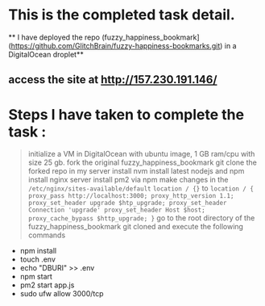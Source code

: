 # This is the completed task detail.
 ** I have deployed the repo (fuzzy_happiness_bookmark](https://github.com/GlitchBrain/fuzzy-happiness-bookmarks.git) in a DigitalOcean droplet**

 ## access the site at http://157.230.191.146/

 # Steps I have taken to complete the task :
 >initialize a VM in DigitalOcean with ubuntu image, 1 GB ram/cpu with size 25 gb.
 >fork the original fuzzy_happiness_bookmark 
 >git clone the forked repo in my server
 >install nvm 
 >install latest nodejs and npm
 >install nginx server
 >install pm2 via npm
 >make changes in the `/etc/nginx/sites-available/default` 
    `location / {}` to 
    `location / {
                proxy_pass http://localhost:3000;
                proxy_http_version 1.1;
                proxy_set_header upgrade $htp_upgrade;
                proxy_set_header Connection 'upgrade'
                proxy_set_header Host $host;
                proxy_cache_bypass $http_upgrade; }`
 > go to the root directory of the fuzzy_happiness_bookmark git cloned and execute the following commands
  * npm install 
  * touch .env
  * echo "DBURI" >> .env
  * npm start
  * pm2 start app.js
  * sudo ufw allow 3000/tcp

  